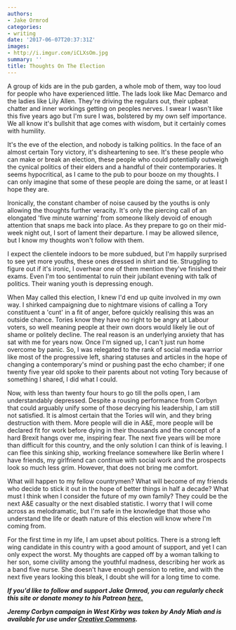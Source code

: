 ```yaml
---
authors:
- Jake Ormrod
categories:
- writing
date: '2017-06-07T20:37:31Z'
images:
- http://i.imgur.com/iCLXsOm.jpg
summary: ''
title: Thoughts On The Election
---
```

A group of kids are in the pub garden, a whole mob of them, way too loud for people who have experienced little. The lads look like Mac Demarco and the ladies like Lily Allen. They're driving the regulars out, their upbeat chatter and inner workings getting on peoples nerves.
I swear I wasn't like this five years ago but I'm sure I was, bolstered by my own self importance. We all know it's bullshit that age comes with wisdom, but it certainly comes with humility.

It's the eve of the election, and nobody is talking politics. In the face of an almost certain Tory victory, it's disheartening to see. It's these people who can make or break an election, these people who could potentially outweigh the cynical politics of their elders and a handful of their contemporaries. It seems hypocritical, as I came to the pub to pour booze on my thoughts. I can only imagine that some of these people are doing the same, or at least I hope they are. 

Ironically, the constant chamber of noise caused by the youths is only allowing the thoughts further veracity. It's only the piercing call of an elongated 'five minute warning' from someone likely devoid of enough attention that snaps me back into place. As they prepare to go on their mid-week night out, I sort of lament their departure. I may be allowed silence, but I know my thoughts won't follow with them.

I expect the clientele indoors to be more subdued, but I'm happily surprised to see yet more youths, these ones dressed in shirt and tie. Struggling to figure out if it's ironic, I overhear one of them mention they've finished their exams. Even I'm too sentimental to ruin their jubilant evening with talk of politics. Their waning youth is depressing enough.

When May called this election, I knew I'd end up quite involved in my own way. I shirked campaigning due to nightmare visions of calling a Tory constituent a 'cunt' in a fit of anger, before quickly realising this was an outside chance. Tories know they have no right to be angry at Labour voters, so well meaning people at their own doors would likely lie out of shame or politely decline. The real reason is an underlying anxiety that has sat with me for years now. Once I'm signed up, I can't just run home overcome by panic. So, I was relegated to the rank of social media warrior like most of the progressive left, sharing statuses and articles in the hope of changing a contemporary's mind or pushing past the echo chamber; if one twenty five year old spoke to their parents about not voting Tory because of something I shared, I did what I could.

Now, with less than twenty four hours to go till the polls open, I am understandably depressed. Despite a rousing performance from Corbyn that could arguably unify some of those decrying his leadership, I am still not satisfied. It is almost certain that the Tories will win, and they bring destruction with them. More people will die in A&E, more people will be declared fit for work before dying in their thousands and the concept of a hard Brexit hangs over me, inspiring fear. The next five years will be more than difficult for this country, and the only solution I can think of is leaving. I can flee this sinking ship, working freelance somewhere like Berlin where I have friends, my girlfriend can continue with social work and the prospects look so much less grim. However, that does not bring me comfort.

What will happen to my fellow countrymen? What will become of my friends who decide to stick it out in the hope of better things in half a decade? What must I think when I consider the future of my own family? They could be the next A&E casualty or the next disabled statistic. I worry that I will come across as melodramatic, but I'm safe in the knowledge that those who understand the life or death nature of this election will know where I'm coming from.

For the first time in my life, I am upset about politics. There is a strong left wing candidate in this country with a good amount of support, and yet I can only expect the worst. My thoughts are capped off by a woman talking to her son, some civility among the youthful madness, describing her work as a band five nurse.  She doesn't have enough pension to retire, and with the next five years looking this bleak, I doubt she will for a long time to come.


_**If you'd like to follow and support Jake Ormrod, you can regularly check this site or donate money to his Patreon [here.](https://www.patreon.com/JakeOrmrod "")**_

_**Jeremy Corbyn campaign in West Kirby was taken by Andy Miah and is available for use under [Creative Commons](https://creativecommons.org/licenses/by-nc/4.0/"").**_